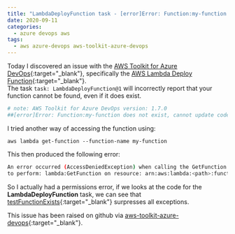 ```yaml
---
title: "LambdaDeployFunction task - [error]Error: Function:my-function does not exist, cannot update code only"
date: 2020-09-11
categories:
  - azure devops aws
tags:
  - aws azure-devops aws-toolkit-azure-devops
---
```


Today I discovered an issue with the [AWS Toolkit for Azure DevOps](https://aws.amazon.com/vsts/){:target="_blank"}, specifically the [AWS Lambda Deploy Function](https://docs.aws.amazon.com/vsts/latest/userguide/lambda-deploy.html){:target="_blank"}.  
The task `task: LambdaDeployFunction@1` will incorrectly report that your function cannot be found, even if it does exist.  

```bash
# note: AWS Toolkit for Azure DevOps version: 1.7.0
##[error]Error: Function:my-function does not exist, cannot update code only
```

I tried another way of accessing the function using: 
```
aws lambda get-function --function-name my-function
```

This then produced the following error:  
```bash
An error occurred (AccessDeniedException) when calling the GetFunction operation: User: arn:aws:sts::myrole is not authorized
to perform: lambda:GetFunction on resource: arn:aws:lambda:<path>:function:my-function
```

So I actually had a permissions error, if we looks at the code for the **LambdaDeployFunction** task, we can see that [testFunctionExists](https://github.com/aws/aws-toolkit-azure-devops/blob/5c3ea378838f82e7aa81842404d944138f033ed3/Tasks/LambdaDeployFunction/TaskOperations.ts#L212){:target="_blank"} surpresses all exceptions.

This issue has been raised on github via [aws-toolkit-azure-devops](https://github.com/aws/aws-toolkit-azure-devops/issues/371){:target="_blank"}.